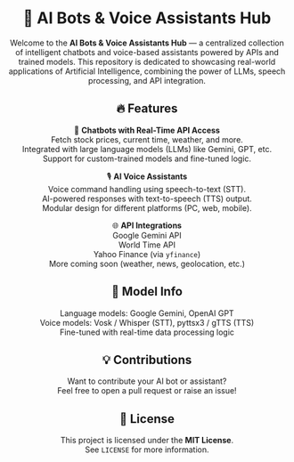 <div align="center">

# 🤖 AI Bots & Voice Assistants Hub

Welcome to the **AI Bots & Voice Assistants Hub** — a centralized collection of intelligent chatbots and voice-based assistants powered by APIs and trained models. This repository is dedicated to showcasing real-world applications of Artificial Intelligence, combining the power of LLMs, speech processing, and API integration.

## 🔥 Features

💬 **Chatbots with Real-Time API Access**  
Fetch stock prices, current time, weather, and more.  
Integrated with large language models (LLMs) like Gemini, GPT, etc.  
Support for custom-trained models and fine-tuned logic.  

🎙️ **AI Voice Assistants**  
Voice command handling using speech-to-text (STT).  
AI-powered responses with text-to-speech (TTS) output.  
Modular design for different platforms (PC, web, mobile).  

🌐 **API Integrations**  
Google Gemini API  
World Time API  
Yahoo Finance (via `yfinance`)  
More coming soon (weather, news, geolocation, etc.)  

## 🧠 Model Info

Language models: Google Gemini, OpenAI GPT  
Voice models: Vosk / Whisper (STT), pyttsx3 / gTTS (TTS)  
Fine-tuned with real-time data processing logic  

## 💡 Contributions

Want to contribute your AI bot or assistant?  
Feel free to open a pull request or raise an issue!

## 📜 License

This project is licensed under the **MIT License**.  
See `LICENSE` for more information.

</div>

